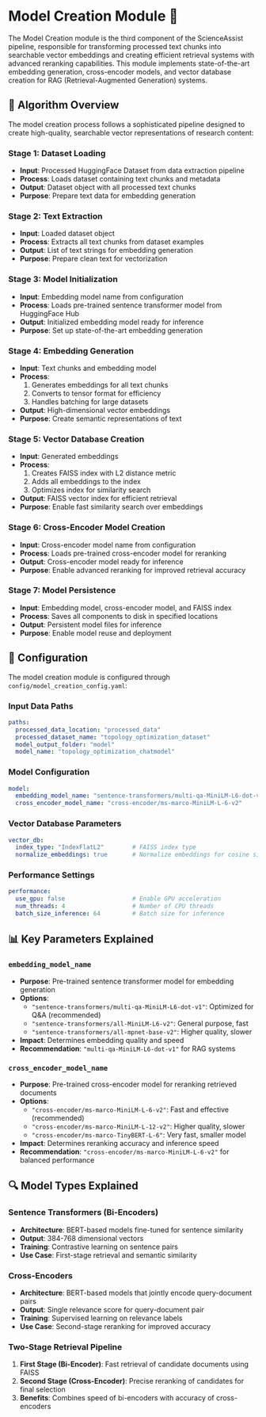 # Model Creation Module 🤖

The Model Creation module is the third component of the ScienceAssist pipeline, responsible for transforming processed text chunks into searchable vector embeddings and creating efficient retrieval systems with advanced reranking capabilities. This module implements state-of-the-art embedding generation, cross-encoder models, and vector database creation for RAG (Retrieval-Augmented Generation) systems.

## 🧠 Algorithm Overview

The model creation process follows a sophisticated pipeline designed to create high-quality, searchable vector representations of research content:

### **Stage 1: Dataset Loading**
- **Input**: Processed HuggingFace Dataset from data extraction pipeline
- **Process**: Loads dataset containing text chunks and metadata
- **Output**: Dataset object with all processed text chunks
- **Purpose**: Prepare text data for embedding generation

### **Stage 2: Text Extraction**
- **Input**: Loaded dataset object
- **Process**: Extracts all text chunks from dataset examples
- **Output**: List of text strings for embedding generation
- **Purpose**: Prepare clean text for vectorization

### **Stage 3: Model Initialization**
- **Input**: Embedding model name from configuration
- **Process**: Loads pre-trained sentence transformer model from HuggingFace Hub
- **Output**: Initialized embedding model ready for inference
- **Purpose**: Set up state-of-the-art embedding generation

### **Stage 4: Embedding Generation**
- **Input**: Text chunks and embedding model
- **Process**: 
  1. Generates embeddings for all text chunks
  2. Converts to tensor format for efficiency
  3. Handles batching for large datasets
- **Output**: High-dimensional vector embeddings
- **Purpose**: Create semantic representations of text

### **Stage 5: Vector Database Creation**
- **Input**: Generated embeddings
- **Process**:
  1. Creates FAISS index with L2 distance metric
  2. Adds all embeddings to the index
  3. Optimizes index for similarity search
- **Output**: FAISS vector index for efficient retrieval
- **Purpose**: Enable fast similarity search over embeddings

### **Stage 6: Cross-Encoder Model Creation**
- **Input**: Cross-encoder model name from configuration
- **Process**: Loads pre-trained cross-encoder model for reranking
- **Output**: Cross-encoder model ready for inference
- **Purpose**: Enable advanced reranking for improved retrieval accuracy

### **Stage 7: Model Persistence**
- **Input**: Embedding model, cross-encoder model, and FAISS index
- **Process**: Saves all components to disk in specified locations
- **Output**: Persistent model files for inference
- **Purpose**: Enable model reuse and deployment

## 🔧 Configuration

The model creation module is configured through `config/model_creation_config.yaml`:

### **Input Data Paths**
```yaml
paths:
  processed_data_location: "processed_data"
  processed_dataset_name: "topology_optimization_dataset"
  model_output_folder: "model"
  model_name: "topology_optimization_chatmodel"
```

### **Model Configuration**
```yaml
model:
  embedding_model_name: "sentence-transformers/multi-qa-MiniLM-L6-dot-v1"
  cross_encoder_model_name: "cross-encoder/ms-marco-MiniLM-L-6-v2"
```

### **Vector Database Parameters**
```yaml
vector_db:
  index_type: "IndexFlatL2"        # FAISS index type
  normalize_embeddings: true       # Normalize embeddings for cosine similarity
```

### **Performance Settings**
```yaml
performance:
  use_gpu: false                   # Enable GPU acceleration
  num_threads: 4                   # Number of CPU threads
  batch_size_inference: 64         # Batch size for inference
```

## 📊 Key Parameters Explained

### **`embedding_model_name`**
- **Purpose**: Pre-trained sentence transformer model for embedding generation
- **Options**:
  - `"sentence-transformers/multi-qa-MiniLM-L6-dot-v1"`: Optimized for Q&A (recommended)
  - `"sentence-transformers/all-MiniLM-L6-v2"`: General purpose, fast
  - `"sentence-transformers/all-mpnet-base-v2"`: Higher quality, slower
- **Impact**: Determines embedding quality and speed
- **Recommendation**: `"multi-qa-MiniLM-L6-dot-v1"` for RAG systems

### **`cross_encoder_model_name`**
- **Purpose**: Pre-trained cross-encoder model for reranking retrieved documents
- **Options**:
  - `"cross-encoder/ms-marco-MiniLM-L-6-v2"`: Fast and effective (recommended)
  - `"cross-encoder/ms-marco-MiniLM-L-12-v2"`: Higher quality, slower
  - `"cross-encoder/ms-marco-TinyBERT-L-6"`: Very fast, smaller model
- **Impact**: Determines reranking accuracy and inference speed
- **Recommendation**: `"cross-encoder/ms-marco-MiniLM-L-6-v2"` for balanced performance

## 🔍 Model Types Explained

### **Sentence Transformers (Bi-Encoders)**
- **Architecture**: BERT-based models fine-tuned for sentence similarity
- **Output**: 384-768 dimensional vectors
- **Training**: Contrastive learning on sentence pairs
- **Use Case**: First-stage retrieval and semantic similarity

### **Cross-Encoders**
- **Architecture**: BERT-based models that jointly encode query-document pairs
- **Output**: Single relevance score for query-document pair
- **Training**: Supervised learning on relevance labels
- **Use Case**: Second-stage reranking for improved accuracy

### **Two-Stage Retrieval Pipeline**
1. **First Stage (Bi-Encoder)**: Fast retrieval of candidate documents using FAISS
2. **Second Stage (Cross-Encoder)**: Precise reranking of candidates for final selection
3. **Benefits**: Combines speed of bi-encoders with accuracy of cross-encoders




